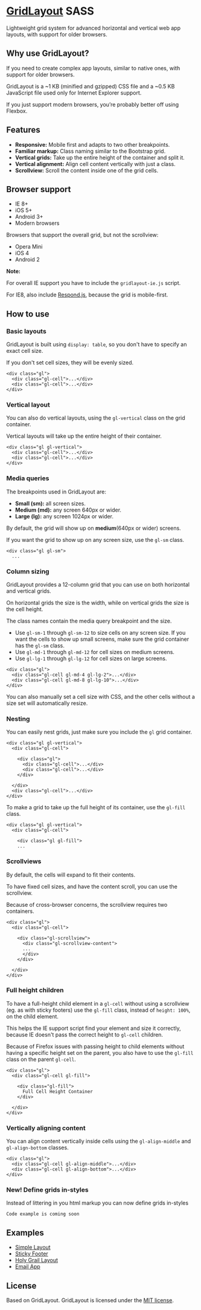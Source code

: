 [GridLayout](https://ghinda.net/gridlayout/) SASS
============================================

Lightweight grid system for advanced horizontal and vertical web app layouts, with support for older browsers.

Why use GridLayout?
-------------------

If you need to create complex app layouts, similar to native ones, with support for older browsers.

GridLayout is a ~1 KB (minified and gzipped) CSS file and a ~0.5 KB JavaScript file used only for Internet Explorer support.

If you just support modern browsers, you’re probably better off using Flexbox.

Features
--------

* **Responsive:** Mobile first and adapts to two other breakpoints.
* **Familiar markup:** Class naming similar to the Bootstrap grid.
* **Vertical grids:** Take up the entire height of the container and split it.
* **Vertical alignment:** Align cell content vertically with just a class.
* **Scrollview:** Scroll the content inside one of the grid cells.

Browser support
---------------

* IE 8+
* iOS 5+
* Android 3+
* Modern browsers

Browsers that support the overall grid, but not the scrollview:

* Opera Mini
* iOS 4
* Android 2

**Note:**

For overall IE support you have to include the `gridlayout-ie.js` script.

For IE8, also include [Respond.js](https://github.com/scottjehl/Respond), because the grid is mobile-first.

How to use
----------

### Basic layouts

GridLayout is built using `display: table`, so you don't have to specify an exact cell size.

If you don't set cell sizes, they will be evenly sized.

```
<div class="gl">
  <div class="gl-cell">...</div>
  <div class="gl-cell">...</div>
</div>
```

### Vertical layout

You can also do vertical layouts, using the `gl-vertical` class on the grid container.

Vertical layouts will take up the entire height of their container.

```
<div class="gl gl-vertical">
  <div class="gl-cell">...</div>
  <div class="gl-cell">...</div>
</div>
```

### Media queries

The breakpoints used in GridLayout are:

* **Small (sm):** all screen sizes.
* **Medium (md):** any screen 640px or wider.
* **Large (lg):** any screen 1024px or wider.

By default, the grid will show up on **medium**(640px or wider) screens.

If you want the grid to show up on any screen size, use the `gl-sm` class.

```
<div class="gl gl-sm">
  ...
```

### Column sizing

GridLayout provides a 12-column grid that you can use on both horizontal and vertical grids.

On horizontal grids the size is the width, while on vertical grids the size is the cell height.

The class names contain the media query breakpoint and the size.

* Use `gl-sm-1` through `gl-sm-12` to size cells on any screen size. If you want the cells to show up small screens, make sure the grid container has the `gl-sm` class.
* Use `gl-md-1` through `gl-md-12` for cell sizes on medium screens.
* Use `gl-lg-1` through `gl-lg-12` for cell sizes on large screens.

```
<div class="gl">
  <div class="gl-cell gl-md-4 gl-lg-2">...</div>
  <div class="gl-cell gl-md-8 gl-lg-10">...</div>
</div>
```

You can also manually set a cell size with CSS, and the other cells without a size set will automatically resize.

### Nesting

You can easily nest grids, just make sure you include the `gl` grid container.

```
<div class="gl gl-vertical">
  <div class="gl-cell">

    <div class="gl">
      <div class="gl-cell">...</div>
      <div class="gl-cell">...</div>
    </div>

  </div>
  <div class="gl-cell">...</div>
</div>
```

To make a grid to take up the full height of its container, use the `gl-fill` class.

```
<div class="gl gl-vertical">
  <div class="gl-cell">

    <div class="gl gl-fill">
    ...
```

### Scrollviews

By default, the cells will expand to fit their contents.

To have fixed cell sizes, and have the content scroll, you can use the scrollview.

Because of cross-browser concerns, the scrollview requires two containers.

```
<div class="gl">
  <div class="gl-cell">

    <div class="gl-scrollview">
      <div class="gl-scrollview-content">
      ...
      </div>
    </div>

  </div>
</div>
```

### Full height children

To have a full-height child element in a `gl-cell` without using a scrollview (eg. as with sticky footers) use the `gl-fill` class, instead of `height: 100%`, on the child element.

This helps the IE support script find your element and size it correctly, because IE doesn't pass the correct height to `gl-cell` children.

Because of Firefox issues with passing height to child elements without having a specific height set on the parent, you also have to use the `gl-fill` class on the parent `gl-cell`.

```
<div class="gl">
  <div class="gl-cell gl-fill">

    <div class="gl-fill">
      Full Cell Height Container
    </div>

  </div>
</div>
```

### Vertically aligning content

You can align content vertically inside cells using the `gl-align-middle` and `gl-align-bottom` classes.

```
<div class="gl">
  <div class="gl-cell gl-align-middle">...</div>
  <div class="gl-cell gl-align-bottom">...</div>
</div>
```

### New! Define grids in-styles

Instead of littering in you html markup you can now define grids in-styles

```
Code example is coming soon
```

Examples
--------

* [Simple Layout](https://ghinda.net/gridlayout/demos/simple.html)
* [Sticky Footer](https://ghinda.net/gridlayout/demos/sticky.html)
* [Holy Grail Layout](https://ghinda.net/gridlayout/demos/holy.html)
* [Email App](https://ghinda.net/gridlayout/demos/mail.html)

License
-------
Based on GridLayout.
GridLayout is licensed under the [MIT license](LICENSE).
